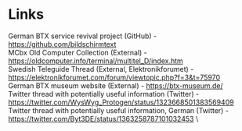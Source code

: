 
# Links


German BTX service revival project (GitHub) - https://github.com/bildschirmtext \
MCbx Old Computer Collection (External) - https://oldcomputer.info/terminal/multitel_D/index.htm \
Swedish Teleguide Thread (External, Elektronikforumet) - https://elektronikforumet.com/forum/viewtopic.php?f=3&t=75970 \
German BTX museum website (External) - https://btx-museum.de/ \
Twitter thread with potentially useful information (Twitter) - https://twitter.com/WysWyg_Protogen/status/1323668501383569409 \
Twitter thread with potentially useful information, German (Twitter) - https://twitter.com/Byt3DE/status/1363258787101032453 \

